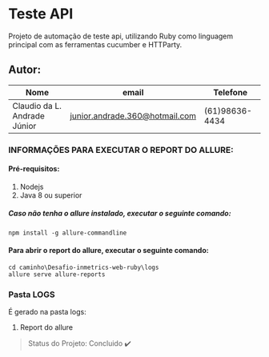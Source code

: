 # Teste API
Projeto de automação de teste api, utilizando Ruby como linguagem principal com as ferramentas cucumber e HTTParty.

## Autor: 
|Nome|email|Telefone|
| -------- | -------- | -------- |
|Claudio da L. Andrade Júnior|junior.andrade.360@hotmail.com|(61)98636-4434|

### INFORMAÇÕES PARA EXECUTAR O REPORT DO ALLURE:

#### Pré-requisitos: 
1. Nodejs
2. Java 8 ou superior

##### Caso não tenha o allure instalado, executar o seguinte comando:
```
npm install -g allure-commandline
```
#### Para abrir o report do allure, executar o seguinte comando:
```
cd caminho\Desafio-inmetrics-web-ruby\logs
allure serve allure-reports
```
### Pasta LOGS
É gerado na pasta logs:
1. Report do allure

> Status do Projeto: Concluido :heavy_check_mark:
